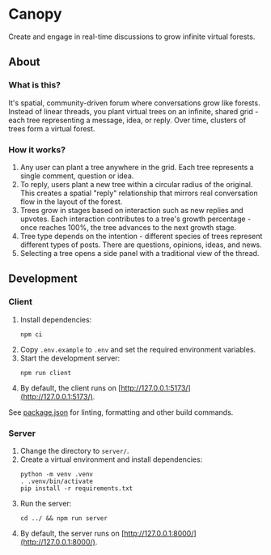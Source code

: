 # Canopy

Create and engage in real-time discussions to grow infinite virtual forests.

## About
### What is this?

It's spatial, community-driven forum where conversations grow like forests. Instead of linear threads, you plant virtual trees on an infinite, shared grid - each tree representing a message, idea, or reply. Over time, clusters of trees form a virtual forest.

### How it works?

1. Any user can plant a tree anywhere in the grid. Each tree represents a single comment, question or idea.
2. To reply, users plant a new tree within a circular radius of the original. This creates a spatial "reply" relationship that mirrors real conversation flow in the layout of the forest.
3. Trees grow in stages based on interaction such as new replies and upvotes. Each interaction contributes to a tree's growth percentage - once reaches 100%, the tree advances to the next growth stage.
4. Tree type depends on the intention - different species of trees represent different types of posts. There are questions, opinions, ideas, and news.
5. Selecting a tree opens a side panel with a traditional view of the thread.

## Development

### Client

1. Install dependencies:
   ```
   npm ci
   ```
2. Copy `.env.example` to `.env` and set the required environment variables.
3. Start the development server:
   ```
   npm run client
   ```
4. By default, the client runs on [http://127.0.0.1:5173/](http://127.0.0.1:5173/).

See [package.json](./package.json) for linting, formatting and other build commands.

### Server

1. Change the directory to `server/`.
2. Create a virtual environment and install dependencies:
   ```
   python -m venv .venv
   . .venv/bin/activate
   pip install -r requirements.txt
   ```
3. Run the server:
   ```
   cd ../ && npm run server
   ```
4. By default, the server runs on [http://127.0.0.1:8000/](http://127.0.0.1:8000/).

